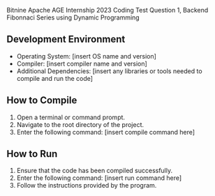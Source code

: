 Bitnine
Apache AGE Internship 2023
Coding Test Question 1, Backend
Fibonnaci Series using Dynamic Programming



## Development Environment

- Operating System: [insert OS name and version]
- Compiler: [insert compiler name and version]
- Additional Dependencies: [insert any libraries or tools needed to compile and run the code]

## How to Compile

1. Open a terminal or command prompt.
2. Navigate to the root directory of the project.
3. Enter the following command: [insert compile command here]

## How to Run

1. Ensure that the code has been compiled successfully.
2. Enter the following command: [insert run command here]
3. Follow the instructions provided by the program.